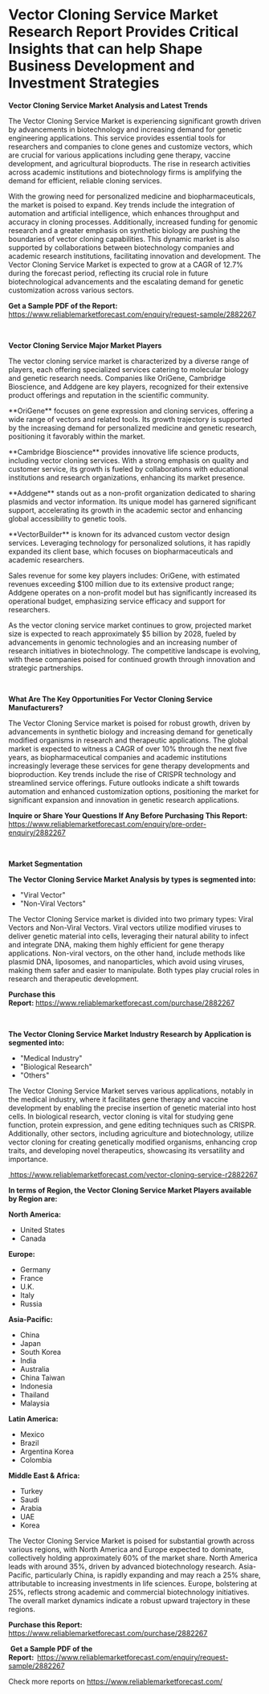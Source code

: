 <p><h1>Vector Cloning Service Market Research Report Provides Critical Insights that can help Shape Business Development and Investment Strategies</h1></p><p><strong>Vector Cloning Service Market Analysis and Latest Trends</strong></p>
<p><p>The Vector Cloning Service Market is experiencing significant growth driven by advancements in biotechnology and increasing demand for genetic engineering applications. This service provides essential tools for researchers and companies to clone genes and customize vectors, which are crucial for various applications including gene therapy, vaccine development, and agricultural bioproducts. The rise in research activities across academic institutions and biotechnology firms is amplifying the demand for efficient, reliable cloning services.</p><p>With the growing need for personalized medicine and biopharmaceuticals, the market is poised to expand. Key trends include the integration of automation and artificial intelligence, which enhances throughput and accuracy in cloning processes. Additionally, increased funding for genomic research and a greater emphasis on synthetic biology are pushing the boundaries of vector cloning capabilities. This dynamic market is also supported by collaborations between biotechnology companies and academic research institutions, facilitating innovation and development. The Vector Cloning Service Market is expected to grow at a CAGR of 12.7% during the forecast period, reflecting its crucial role in future biotechnological advancements and the escalating demand for genetic customization across various sectors.</p></p>
<p><strong>Get a Sample PDF of the Report:&nbsp;</strong> <a href="https://www.reliablemarketforecast.com/enquiry/request-sample/2882267?utm_campaign=3129&utm_medium=2&utm_source=Github&utm_content=ia&utm_term=13032025&utm_id=vector-cloning-service">https://www.reliablemarketforecast.com/enquiry/request-sample/2882267</a></p>
<p>&nbsp;</p>
<p><strong>Vector Cloning Service Major Market Players</strong></p>
<p><p>The vector cloning service market is characterized by a diverse range of players, each offering specialized services catering to molecular biology and genetic research needs. Companies like OriGene, Cambridge Bioscience, and Addgene are key players, recognized for their extensive product offerings and reputation in the scientific community.</p><p>**OriGene** focuses on gene expression and cloning services, offering a wide range of vectors and related tools. Its growth trajectory is supported by the increasing demand for personalized medicine and genetic research, positioning it favorably within the market.</p><p>**Cambridge Bioscience** provides innovative life science products, including vector cloning services. With a strong emphasis on quality and customer service, its growth is fueled by collaborations with educational institutions and research organizations, enhancing its market presence.</p><p>**Addgene** stands out as a non-profit organization dedicated to sharing plasmids and vector information. Its unique model has garnered significant support, accelerating its growth in the academic sector and enhancing global accessibility to genetic tools.</p><p>**VectorBuilder** is known for its advanced custom vector design services. Leveraging technology for personalized solutions, it has rapidly expanded its client base, which focuses on biopharmaceuticals and academic researchers.</p><p>Sales revenue for some key players includes: OriGene, with estimated revenues exceeding $100 million due to its extensive product range; Addgene operates on a non-profit model but has significantly increased its operational budget, emphasizing service efficacy and support for researchers. </p><p>As the vector cloning service market continues to grow, projected market size is expected to reach approximately $5 billion by 2028, fueled by advancements in genomic technologies and an increasing number of research initiatives in biotechnology. The competitive landscape is evolving, with these companies poised for continued growth through innovation and strategic partnerships.</p></p>
<p>&nbsp;</p>
<p><strong>What Are The Key Opportunities For Vector Cloning Service Manufacturers?</strong></p>
<p><p>The Vector Cloning Service market is poised for robust growth, driven by advancements in synthetic biology and increasing demand for genetically modified organisms in research and therapeutic applications. The global market is expected to witness a CAGR of over 10% through the next five years, as biopharmaceutical companies and academic institutions increasingly leverage these services for gene therapy developments and bioproduction. Key trends include the rise of CRISPR technology and streamlined service offerings. Future outlooks indicate a shift towards automation and enhanced customization options, positioning the market for significant expansion and innovation in genetic research applications.</p></p>
<p><strong>Inquire or Share Your Questions If Any Before Purchasing This Report:</strong> <a href="https://www.reliablemarketforecast.com/enquiry/pre-order-enquiry/2882267?utm_campaign=3129&utm_medium=2&utm_source=Github&utm_content=ia&utm_term=13032025&utm_id=vector-cloning-service">https://www.reliablemarketforecast.com/enquiry/pre-order-enquiry/2882267</a></p>
<p>&nbsp;</p>
<p><strong>Market Segmentation</strong></p>
<p><strong>The Vector Cloning Service Market Analysis by types is segmented into:</strong></p>
<p><ul><li>"Viral Vector"</li><li>"Non-Viral Vectors"</li></ul></p>
<p><p>The Vector Cloning Service market is divided into two primary types: Viral Vectors and Non-Viral Vectors. Viral vectors utilize modified viruses to deliver genetic material into cells, leveraging their natural ability to infect and integrate DNA, making them highly efficient for gene therapy applications. Non-viral vectors, on the other hand, include methods like plasmid DNA, liposomes, and nanoparticles, which avoid using viruses, making them safer and easier to manipulate. Both types play crucial roles in research and therapeutic development.</p></p>
<p><strong>Purchase this Report:&nbsp;</strong><a href="https://www.reliablemarketforecast.com/purchase/2882267?utm_campaign=3129&utm_medium=2&utm_source=Github&utm_content=ia&utm_term=13032025&utm_id=vector-cloning-service">https://www.reliablemarketforecast.com/purchase/2882267</a></p>
<p>&nbsp;</p>
<p><strong>The Vector Cloning Service Market Industry Research by Application is segmented into:</strong></p>
<p><ul><li>"Medical Industry"</li><li>"Biological Research"</li><li>"Others"</li></ul></p>
<p><p>The Vector Cloning Service Market serves various applications, notably in the medical industry, where it facilitates gene therapy and vaccine development by enabling the precise insertion of genetic material into host cells. In biological research, vector cloning is vital for studying gene function, protein expression, and gene editing techniques such as CRISPR. Additionally, other sectors, including agriculture and biotechnology, utilize vector cloning for creating genetically modified organisms, enhancing crop traits, and developing novel therapeutics, showcasing its versatility and importance.</p></p>
<p><a href="https://www.reliablemarketforecast.com/vector-cloning-service-r2882267?utm_campaign=3129&utm_medium=2&utm_source=Github&utm_content=ia&utm_term=13032025&utm_id=vector-cloning-service">&nbsp;https://www.reliablemarketforecast.com/vector-cloning-service-r2882267</a></p>
<p><strong>In terms of Region, the Vector Cloning Service Market Players available by Region are:</strong></p>
<p>
    <p> <strong> North America: </strong>
        <ul>
            <li>United States</li>
            <li>Canada</li>
        </ul>
        </p> 
    <p> <strong> Europe: </strong>
        <ul>
            <li>Germany</li>
            <li>France</li>
            <li>U.K.</li>
            <li>Italy</li>
            <li>Russia</li>
        </ul>
        </p> 
    <p> <strong> Asia-Pacific: </strong>
        <ul>
            <li>China</li>
            <li>Japan</li>
            <li>South Korea</li>
            <li>India</li>
            <li>Australia</li>
            <li>China Taiwan</li>
            <li>Indonesia</li>
            <li>Thailand</li>
            <li>Malaysia</li>
        </ul>
        </p> 
    <p> <strong> Latin America: </strong>
        <ul>
            <li>Mexico</li>
            <li>Brazil</li>
            <li>Argentina Korea</li>
            <li>Colombia</li>
        </ul>
        </p> 
    <p> <strong> Middle East & Africa: </strong>
        <ul>
            <li>Turkey</li>
            <li>Saudi</li>
            <li>Arabia</li>
            <li>UAE</li>
            <li>Korea</li>
        </ul>
    </p>
    </p>
<p><p>The Vector Cloning Service Market is poised for substantial growth across various regions, with North America and Europe expected to dominate, collectively holding approximately 60% of the market share. North America leads with around 35%, driven by advanced biotechnology research. Asia-Pacific, particularly China, is rapidly expanding and may reach a 25% share, attributable to increasing investments in life sciences. Europe, bolstering at 25%, reflects strong academic and commercial biotechnology initiatives. The overall market dynamics indicate a robust upward trajectory in these regions.</p></p>
<p><strong>Purchase this Report: </strong><a href="https://www.reliablemarketforecast.com/purchase/2882267?utm_campaign=3129&utm_medium=2&utm_source=Github&utm_content=ia&utm_term=13032025&utm_id=vector-cloning-service">https://www.reliablemarketforecast.com/purchase/2882267</a></p>
<p>&nbsp;<strong>Get a Sample PDF of the Report:&nbsp;&nbsp;</strong><a href="https://www.reliablemarketforecast.com/enquiry/request-sample/2882267?utm_campaign=3129&utm_medium=2&utm_source=Github&utm_content=ia&utm_term=13032025&utm_id=vector-cloning-service">https://www.reliablemarketforecast.com/enquiry/request-sample/2882267</a></p>
<p><strong></strong></p>
<p>Check more reports on <a href="https://www.reliablemarketforecast.com/?utm_campaign=3129&utm_medium=2&utm_source=Github&utm_content=ia&utm_term=13032025&utm_id=vector-cloning-service">https://www.reliablemarketforecast.com/</a></p>